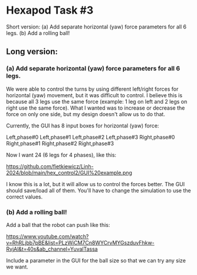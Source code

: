 # Hexapod Task #3

Short version: 
(a) Add separate horizontal (yaw) force parameters for all 6 legs.
(b) Add a rolling ball!

## Long version: 

### (a) Add separate horizontal (yaw) force parameters for all 6 legs.

We were able to control the turns by using different left/right forces for horizontal (yaw) movement, but it was difficult to control. I believe this is because all 3 legs use the same force (example: 1 leg on left and 2 legs on right use the same force). What I wanted was to increase or decrease the force on only one side, but my design doesn't allow us to do that.

Currently, the GUI has 8 input boxes for horizontal (yaw) force:

Left,phase#0 Left,phase#1 Left,phase#2 Left,phase#3
Right,phase#0 Right,phase#1 Right,phase#2 Right,phase#3

Now I want 24 (6 legs for 4 phases), like this:

https://github.com/fietkiewicz/Linh-2024/blob/main/hex_control2/GUI%20example.png

I know this is a lot, but it will allow us to control the forces better. The GUI should save/load all of them. You'll have to change the simulation to use the correct values.

### (b) Add a rolling ball!

Add a ball that the robot can push like this:

https://www.youtube.com/watch?v=RhRLjbb7pBE&list=PLzWiCM7Cn8WYCrvMYGszduvFhkw-RvjAl&t=40s&ab_channel=YuvalTassa

Include a parameter in the GUI for the ball size so that we can try any size we want.
